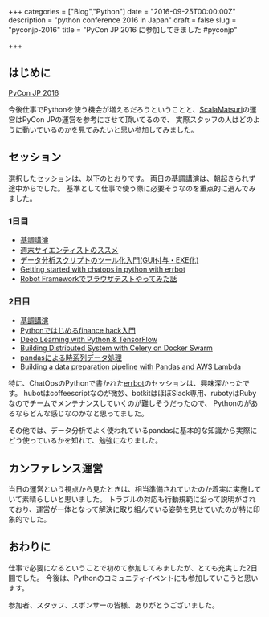 +++
categories = ["Blog","Python"]
date = "2016-09-25T00:00:00Z"
description = "python conference 2016 in Japan"
draft = false
slug = "pyconjp-2016"
title = "PyCon JP 2016 に参加してきました #pyconjp"

+++

## はじめに

[PyCon JP 2016](https://pycon.jp/2016/ja/)

今後仕事でPythonを使う機会が増えるだろうということと、[ScalaMatsuri](scalamatsuri.org)の運営はPyCon JPの運営を参考にさせて頂いてるので、
実際スタッフの人はどのように動いているのかを見てみたいと思い参加してみました。

## セッション

選択したセッションは、以下のとおりです。
両日の基調講演は、朝起きられず途中からでした。
基準として仕事で使う際に必要そうなのを重点的に選んでみました。

### 1日目

* [基調講演](https://pycon.jp/2016/ja/keynote/)
* [週末サイエンティストのススメ](https://pycon.jp/2016/ja/schedule/presentation/72/)
* [データ分析スクリプトのツール化入門(GUI付与・EXE化)](https://pycon.jp/2016/ja/schedule/presentation/54/)
* [Getting started with chatops in python with errbot](https://pycon.jp/2016/ja/schedule/presentation/8/)
* [Robot Frameworkでブラウザテストやってみた話](https://pycon.jp/2016/ja/schedule/presentation/53/)

### 2日目

* [基調講演](https://pycon.jp/2016/ja/keynote/)
* [Pythonではじめるfinance hack入門](https://pycon.jp/2016/ja/schedule/presentation/24/)
* [Deep Learning with Python & TensorFlow](https://pycon.jp/2016/ja/schedule/presentation/20/)
* [Building Distributed System with Celery on Docker Swarm](https://pycon.jp/2016/ja/schedule/presentation/5/)
* [pandasによる時系列データ処理](https://pycon.jp/2016/ja/schedule/presentation/23/)
* [Building a data preparation pipeline with Pandas and AWS Lambda](https://pycon.jp/2016/ja/schedule/presentation/39/)

特に、ChatOpsのPythonで書かれた[errbot](http://errbot.io/en/latest/)のセッションは、興味深かったです。
hubotはcoffeescriptなのが微妙、botkitはほぼSlack専用、rubotyはRubyなのでチームでメンテナンスしていくのが難しそうだったので、
Pythonのがあるならどんな感じなのかなと思ってました。

その他では、データ分析でよく使われているpandasに基本的な知識から実際にどう使っているかを知れて、勉強になりました。

## カンファレンス運営

当日の運営という視点から見たときは、相当準備されていたのか着実に実施していて素晴らしいと思いました。
トラブルの対応も行動規範に沿って説明がされており、運営が一体となって解決に取り組んでいる姿勢を見せていたのが特に印象的でした。

## おわりに

仕事で必要になるということで初めて参加してみましたが、とても充実した2日間でした。
今後は、Pythonのコミュニティイベントにも参加していこうと思います。

参加者、スタッフ、スポンサーの皆様、ありがとうございました。
